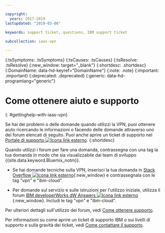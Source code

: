 ```yaml
---

copyright:
  years: 2017-2019
lastupdated: "2019-03-06"
 
keywords: support ticket, questions, IBM support ticket

subcollection: iaas-vpn

---
```


<!-- Common attributes used in the template are defined as follows: -->
{:tsSymptoms: .tsSymptoms} 
{:tsCauses: .tsCauses} 
{:tsResolve: .tsResolve} 
{:new_window: target="_blank"}
{:shortdesc: .shortdesc}
{:DomainName: data-hd-keyref="DomainName"}
{:note: .note}
{:important: .important}
{:deprecated: .deprecated}
{:generic: data-hd-programlang="generic"}

<!-- # {{site.data.keyword.blockstorageshort}} troubleshooting
{: #ts} -->
<!-- Provide an appropriate ID above -->

<!-- IN PROGRESS - AUDIENCE BLUE, STAGING ONLY -->


<!-- This is the template for troubleshooting topics.  -->

<!-- The short description section should include the service long name and "Bluemix" for search optimization. Example short description: -->

<!-- Add a heading and content for how to get help and support. Use this template for beta and GA services:  -->
# Come ottenere aiuto e supporto 
{: #gettinghelp-with-iaas-vpn}

Se hai dei problemi o delle domande quando utilizzi la VPN, puoi ottenere aiuto ricercando le informazioni o facendo delle domande attraverso uno dei forum elencati di seguito. Puoi anche aprire un ticket di supporto nel [Portale di supporto ![Icona link esterno](../../icons/launch-glyph.svg "Icona link esterno")](https://{DomainName}/unifiedsupport/cases/add).
{:shortdesc}

Quando utilizzi i forum per fare una domanda, contrassegna con una tag la tua domanda in modo che sia visualizzabile dai team di sviluppo {{site.data.keyword.Bluemix_notm}}.
<!--Insert the appropriate Stack Overflow tag for your service for <block-storage> in URL and text below:  -->
* Se hai domande tecniche sulla VPN, inserisci la tua domanda in [Stack Overflow ![Icona link esterno](../../icons/launch-glyph.svg "Icona link esterno")](https://stackoverflow.com/search?q=vpn+ibm-cloud){:new_window} e contrassegnala con le tag "vpn" e "ibm-cloud".
<!--Insert the appropriate dW Answers tag for your service for <service_keyword> in URL below:  -->
* Per domande sul servizio e sulle istruzioni per l'utilizzo iniziale, utilizza il forum [IBM developerWorks dW Answers ![Icona link esterno](../../icons/launch-glyph.svg "Icona link esterno")](https://developer.ibm.com/answers/topics/vpn.html?smartspace=ibm-cloud){:new_window}. Includi le tag  "vpn" e "ibm-cloud".

Per ulteriori dettagli sull'utilizzo dei forum, vedi [Come ottenere supporto](https://{DomainName}/docs/get-support?topic=get-support-using-avatar).

Per informazioni su come aprire un ticket di supporto IBM o sui livelli di supporto e sulla gravità dei ticket, vedi [Come contattare il supporto](/docs/get-support?topic=get-support-getting-customer-support).


